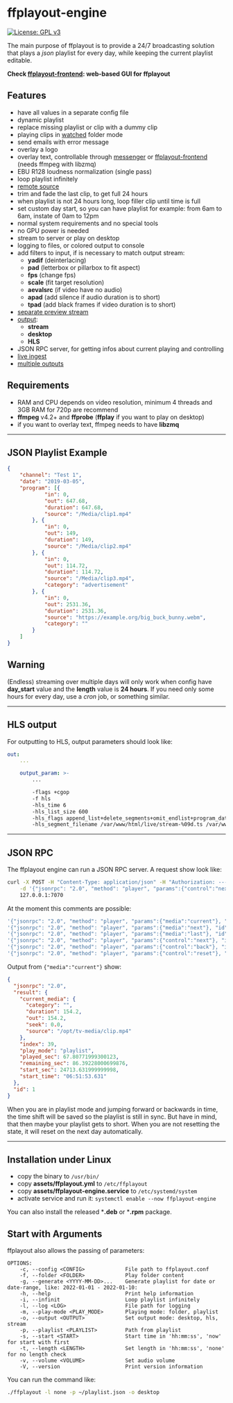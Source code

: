 **ffplayout-engine**
================

[![License: GPL v3](https://img.shields.io/badge/License-GPLv3-blue.svg)](https://www.gnu.org/licenses/gpl-3.0)

The main purpose of ffplayout is to provide a 24/7 broadcasting solution that plays a *json* playlist for every day, while keeping the current playlist editable.

**Check [ffplayout-frontend](https://github.com/ffplayout/ffplayout-frontend): web-based GUI for ffplayout**

**Features**
-----

- have all values in a separate config file
- dynamic playlist
- replace missing playlist or clip with a dummy clip
- playing clips in [watched](/docs/folder_mode.md) folder mode
- send emails with error message
- overlay a logo
- overlay text, controllable through [messenger](https://github.com/ffplayout/messenger) or [ffplayout-frontend](https://github.com/ffplayout/ffplayout-frontend) (needs ffmpeg with libzmq)
- EBU R128 loudness normalization (single pass)
- loop playlist infinitely
- [remote source](/docs/remote_source.md)
- trim and fade the last clip, to get full 24 hours
- when playlist is not 24 hours long, loop filler clip until time is full
- set custom day start, so you can have playlist for example: from 6am to 6am, instate of 0am to 12pm
- normal system requirements and no special tools
- no GPU power is needed
- stream to server or play on desktop
- logging to files, or colored output to console
- add filters to input, if is necessary to match output stream:
  - **yadif** (deinterlacing)
  - **pad** (letterbox or pillarbox to fit aspect)
  - **fps** (change fps)
  - **scale** (fit target resolution)
  - **aevalsrc** (if video have no audio)
  - **apad** (add silence if audio duration is to short)
  - **tpad** (add black frames if video duration is to short)
- [separate preview stream](/docs/preview_stream.md)
- [output](/docs/output.md):
  - **stream**
  - **desktop**
  - **HLS**
- JSON RPC server, for getting infos about current playing and controlling
- [live ingest](/docs/live_ingest.md)
- [multiple outputs](/docs/multiple_outputs.md)

Requirements
-----

- RAM and CPU depends on video resolution, minimum 4 threads and 3GB RAM for 720p are recommend
- **ffmpeg** v4.2+ and **ffprobe** (**ffplay** if you want to play on desktop)
- if you want to overlay text, ffmpeg needs to have **libzmq**

-----

JSON Playlist Example
-----

```json
{
    "channel": "Test 1",
    "date": "2019-03-05",
    "program": [{
            "in": 0,
            "out": 647.68,
            "duration": 647.68,
            "source": "/Media/clip1.mp4"
        }, {
            "in": 0,
            "out": 149,
            "duration": 149,
            "source": "/Media/clip2.mp4"
        }, {
            "in": 0,
            "out": 114.72,
            "duration": 114.72,
            "source": "/Media/clip3.mp4",
            "category": "advertisement"
        }, {
            "in": 0,
            "out": 2531.36,
            "duration": 2531.36,
            "source": "https://example.org/big_buck_bunny.webm",
            "category": ""
        }
    ]
}
```

**Warning**
-----

(Endless) streaming over multiple days will only work when config have **day_start** value and the **length** value is **24 hours**. If you need only some hours for every day, use a *cron* job, or something similar.

-----

HLS output
-----

For outputting to HLS, output parameters should look like:

```yaml
out:
    ...

    output_param: >-
        ...

        -flags +cgop
        -f hls
        -hls_time 6
        -hls_list_size 600
        -hls_flags append_list+delete_segments+omit_endlist+program_date_time
        -hls_segment_filename /var/www/html/live/stream-%09d.ts /var/www/html/live/stream.m3u8
```

-----

JSON RPC
-----

The ffplayout engine can run a JSON RPC server. A request show look like:

```Bash
curl -X POST -H "Content-Type: application/json" -H "Authorization: ---auth-key---" \
    -d '{"jsonrpc": "2.0", "method": "player", "params":{"control":"next"}, "id":1 }' \
    127.0.0.1:7070
```

At the moment this comments are possible:

```Bash
'{"jsonrpc": "2.0", "method": "player", "params":{"media":"current"}, "id":1 }'  # get infos about current clip
'{"jsonrpc": "2.0", "method": "player", "params":{"media":"next"}, "id":2 }'  # get infos about next clip
'{"jsonrpc": "2.0", "method": "player", "params":{"media":"last"}, "id":3 }'  # get infos about last clip
'{"jsonrpc": "2.0", "method": "player", "params":{"control":"next"}, "id":4 }'   # jump to next clip
'{"jsonrpc": "2.0", "method": "player", "params":{"control":"back"}, "id":5 }'   # jump to last clip
'{"jsonrpc": "2.0", "method": "player", "params":{"control":"reset"}, "id":6 }'  # reset playlist to old state

```

Output from `{"media":"current"}` show:

```JSON
{
  "jsonrpc": "2.0",
  "result": {
    "current_media": {
      "category": "",
      "duration": 154.2,
      "out": 154.2,
      "seek": 0.0,
      "source": "/opt/tv-media/clip.mp4"
    },
    "index": 39,
    "play_mode": "playlist",
    "played_sec": 67.80771999300123,
    "remaining_sec": 86.39228000699876,
    "start_sec": 24713.631999999998,
    "start_time": "06:51:53.631"
  },
  "id": 1
}
```
When you are in playlist mode and jumping forward or backwards in time, the time shift will be saved so the playlist is still in sync. But have in mind, that then maybe your playlist gets to short. When you are not resetting the state, it will reset on the next day automatically.

-----

Installation under Linux
-----

- copy the binary to `/usr/bin/`
- copy **assets/ffplayout.yml** to `/etc/ffplayout`
- copy **assets/ffplayout-engine.service** to `/etc/systemd/system`
- activate service and run it: `systemctl enable --now ffplayout-engine`

You can also install the released ***.deb** or ***.rpm** package.

Start with Arguments
-----

ffplayout also allows the passing of parameters:

```
OPTIONS:
    -c, --config <CONFIG>             File path to ffplayout.conf
    -f, --folder <FOLDER>             Play folder content
    -g, --generate <YYYY-MM-DD>...    Generate playlist for date or date-range, like: 2022-01-01 - 2022-01-10:
    -h, --help                        Print help information
    -i, --infinit                     Loop playlist infinitely
    -l, --log <LOG>                   File path for logging
    -m, --play-mode <PLAY_MODE>       Playing mode: folder, playlist
    -o, --output <OUTPUT>             Set output mode: desktop, hls, stream
    -p, --playlist <PLAYLIST>         Path from playlist
    -s, --start <START>               Start time in 'hh:mm:ss', 'now' for start with first
    -t, --length <LENGTH>             Set length in 'hh:mm:ss', 'none' for no length check
    -v, --volume <VOLUME>             Set audio volume
    -V, --version                     Print version information

```


You can run the command like:

```Bash
./ffplayout -l none -p ~/playlist.json -o desktop
```
